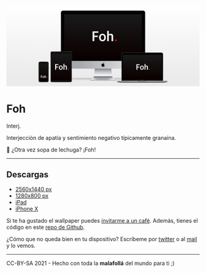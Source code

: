 ![Foh.](./assets/img/hero.png)
# Foh
Interj.

Interjección de apatía y sentimiento negativo típicamente granaína.

💬 ¿Otra vez sopa de lechuga? ¡Foh!

---

## Descargas

- [2560x1440 px](assets/wallpapers/dark/foh-wallpaper-2560x1440-dark.png)
- [1280x800 px](assets/wallpapers/dark/foh-wallpaper-1280x800-dark.png)
- [iPad](assets/wallpapers/dark/foh-wallpaper-ipad-dark.png)
- [iPhone X](assets/wallpapers/dark/foh-wallpaper-iphoneX-dark.png)

Si te ha gustado el wallpaper puedes [invitarme a un café](https://ko-fi.com/E1E435KTC). Además, tienes el código en este [repo de Github](https://github.com/oneeyedman/foh).

¿Cómo que no queda bien en tu dispositivo?
Escríbeme por [twitter](https://twitter.com/oneeyedman) o al [mail](mailto:carlos@spacenomads.com) y lo vemos.

---

CC-BY-SA 2021 - Hecho con toda la **malafollá** del mundo para ti ;)
